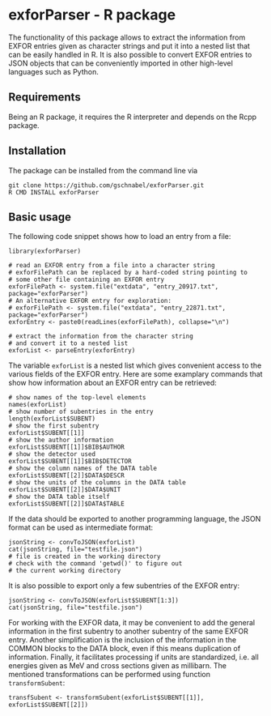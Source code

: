 # exforParser - R package

The functionality of this package allows to extract 
the information from EXFOR entries given as character
strings and put it into a nested list that can be 
easily handled in R. It is also possible to convert
EXFOR entries to JSON objects that can be conveniently
imported in other high-level languages such as Python.

## Requirements

Being an R package, it requires the R interpreter and
depends on the Rcpp package.

## Installation

The package can be installed from the command line via
```
git clone https://github.com/gschnabel/exforParser.git
R CMD INSTALL exforParser
```

## Basic usage

The following code snippet shows how to load an
entry from a file: 
```
library(exforParser)

# read an EXFOR entry from a file into a character string
# exforFilePath can be replaced by a hard-coded string pointing to
# some other file containing an EXFOR entry
exforFilePath <- system.file("extdata", "entry_20917.txt", package="exforParser")
# An alternative EXFOR entry for exploration: 
# exforFilePath <- system.file("extdata", "entry_22871.txt", package="exforParser")
exforEntry <- paste0(readLines(exforFilePath), collapse="\n")

# extract the information from the character string
# and convert it to a nested list 
exforList <- parseEntry(exforEntry)
```

The variable `exforList` is a nested list which gives convenient
access to the various fields of the EXFOR entry.
Here are some examplary commands that show how information
about an EXFOR entry can be retrieved:

```
# show names of the top-level elements
names(exforList)
# show number of subentries in the entry
length(exforList$SUBENT)
# show the first subentry
exforList$SUBENT[[1]]
# show the author information
exforList$SUBENT[[1]]$BIB$AUTHOR
# show the detector used
exforList$SUBENT[[1]]$BIB$DETECTOR
# show the column names of the DATA table
exforList$SUBENT[[2]]$DATA$DESCR
# show the units of the columns in the DATA table
exforList$SUBENT[[2]]$DATA$UNIT
# show the DATA table itself
exforList$SUBENT[[2]]$DATA$TABLE
```

If the data should be exported to another programming 
language, the JSON format can be used as intermediate
format:

```
jsonString <- convToJSON(exforList)
cat(jsonString, file="testfile.json")
# file is created in the working directory
# check with the command 'getwd()' to figure out
# the current working directory
```

It is also possible to export only a few subentries
of the EXFOR entry:
```
jsonString <- convToJSON(exforList$SUBENT[1:3])
cat(jsonString, file="testfile.json")
```

For working with the EXFOR data, it may be convenient to 
add the general information in the first subentry
to another subentry of the same EXFOR entry.
Another simplification is the inclusion of the information
in the COMMON blocks to the DATA block, even if this 
means duplication of information.
Finally, it facilitates processing if units are standardized,
i.e. all energies given as MeV and cross sections given as 
millibarn.
The mentioned transformations can be performed using 
function `transformSubent`:

```
transfSubent <- transformSubent(exforList$SUBENT[[1]], exforList$SUBENT[[2]])
```


